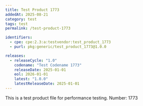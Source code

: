 ```yaml
---
title: Test Product 1773
addedAt: 2025-08-21
category: test
tags: test
permalink: /test-product-1773

identifiers:
  - cpe: cpe:2.3:a:testvendor:test_product_1773
  - purl: pkg:generic/test_product_1773@1.0.0

releases:
  - releaseCycle: "1.0"
    codename: "Test Codename 1773"
    releaseDate: 2025-01-01
    eol: 2026-01-01
    latest: "1.0.0"
    latestReleaseDate: 2025-01-01
---
```


This is a test product file for performance testing. Number: 1773
